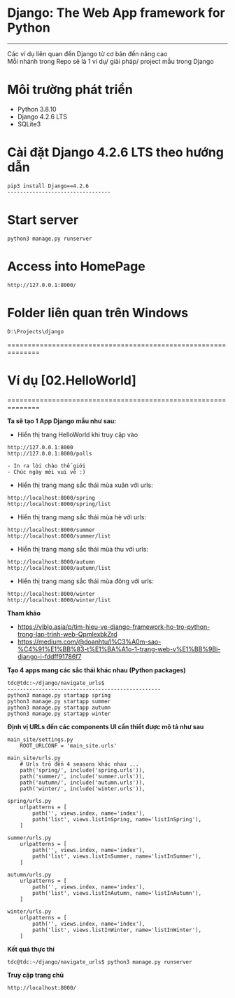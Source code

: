 # Django: The Web App framework for Python
-------------------------------------------------------------------------
Các ví dụ liên quan đến Django từ cơ bản đến nâng cao<br/>
Mỗi nhánh trong Repo sẽ là 1 ví dụ/ giải pháp/ project mẫu trong Django

# Môi trường phát triển
- Python 3.8.10
- Django 4.2.6 LTS
- SQLite3

# Cài đặt Django 4.2.6 LTS theo hướng dẫn
```shell
pip3 install Django==4.2.6
---------------------------------

```

# Start server
```shell
python3 manage.py runserver
```

# Access into HomePage
```shell
http://127.0.0.1:8000/
```

# Folder liên quan trên Windows
```
D:\Projects\django
```

==============================================================

# Ví dụ [02.HelloWorld]
==============================================================

**Ta sẽ tạo 1 App Django mẫu như sau:**<br/>
- Hiển thị trang HelloWorld khi truy cập vào 
```shell
http://127.0.0.1:8000
http://127.0.0.1:8000/polls
```
	- In ra lời chào thế giới
	- Chúc ngày mới vui vẻ :)

- Hiển thị trang mang sắc thái mùa xuân với urls:
```shell
http://localhost:8000/spring
http://localhost:8000/spring/list
```

- Hiển thị trang mang sắc thái mùa hè với urls:
```shell
http://localhost:8000/summer
http://localhost:8000/summer/list
```

- Hiển thị trang mang sắc thái mùa thu với urls:
```shell
http://localhost:8000/autumn
http://localhost:8000/autumn/list
```

- Hiển thị trang mang sắc thái mùa đông với urls:
```shell
http://localhost:8000/winter
http://localhost:8000/winter/list
```


**Tham khảo**
- https://viblo.asia/p/tim-hieu-ve-django-framework-ho-tro-python-trong-lap-trinh-web-QpmlexbkZrd
- https://medium.com/@doanhtu/l%C3%A0m-sao-%C4%91%E1%BB%83-t%E1%BA%A1o-1-trang-web-v%E1%BB%9Bi-django-i-fddff91786f7

**Tạo 4 apps mang các sắc thái khác nhau (Python packages)**
```shell
tdc@tdc:~/django/navigate_urls$
-------------------------------------------------
python3 manage.py startapp spring
python3 manage.py startapp summer
python3 manage.py startapp autumn
python3 manage.py startapp winter
```

**Định vị URLs đến các components UI cần thiết được mô tả như sau**
```shell
main_site/settings.py
	ROOT_URLCONF = 'main_site.urls'

main_site/urls.py
	# Urls trỏ đến 4 seasons khác nhau ...
    path('spring/', include('spring.urls')),
    path('summer/', include('summer.urls')),
    path('autumn/', include('autumn.urls')),
    path('winter/', include('winter.urls')),
	
spring/urls.py
	urlpatterns = [
		path('', views.index, name='index'),
		path('list', views.listInSpring, name='listInSpring'),
	]

summer/urls.py
	urlpatterns = [
		path('', views.index, name='index'),
		path('list', views.listInSummer, name='listInSummer'),
	]

autumn/urls.py
	urlpatterns = [
    	path('', views.index, name='index'),
    	path('list', views.listInAutumn, name='listInAutumn'),
	]

winter/urls.py
	urlpatterns = [
		path('', views.index, name='index'),
		path('list', views.listInWinter, name='listInWinter'),
	]
```

**Kết quả thực thi**<br/>
```shell
tdc@tdc:~/django/navigate_urls$ python3 manage.py runserver
```

**Truy cập trang chủ**
```shell
http://localhost:8000/
```